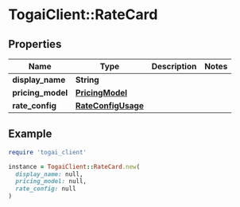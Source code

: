 # TogaiClient::RateCard

## Properties

| Name | Type | Description | Notes |
| ---- | ---- | ----------- | ----- |
| **display_name** | **String** |  |  |
| **pricing_model** | [**PricingModel**](PricingModel.md) |  |  |
| **rate_config** | [**RateConfigUsage**](RateConfigUsage.md) |  |  |

## Example

```ruby
require 'togai_client'

instance = TogaiClient::RateCard.new(
  display_name: null,
  pricing_model: null,
  rate_config: null
)
```


